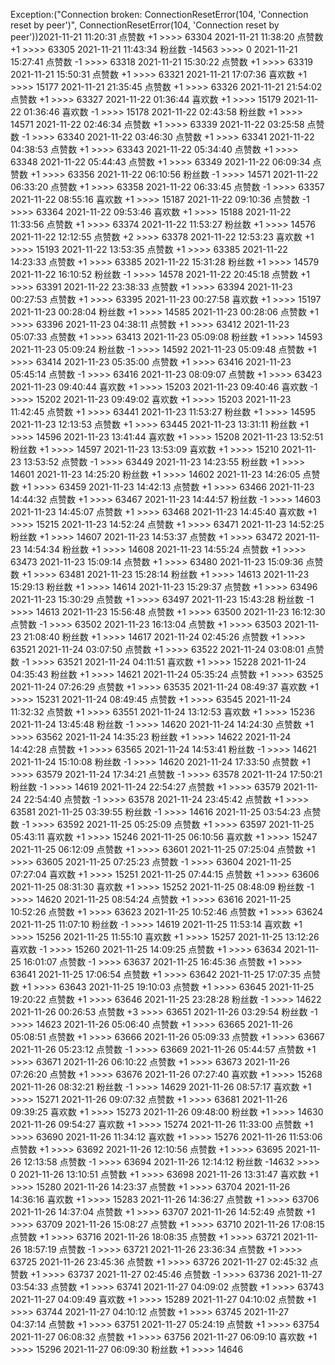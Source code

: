 Exception:("Connection broken: ConnectionResetError(104, 'Connection reset by peer')", ConnectionResetError(104, 'Connection reset by peer'))2021-11-21  11:20:31   点赞数 +1 >>>> 63304
2021-11-21  11:38:20   点赞数 +1 >>>> 63305
2021-11-21  11:43:34   粉丝数 -14563 >>>> 0
2021-11-21  15:27:41   点赞数 -1 >>>> 63318
2021-11-21  15:30:22   点赞数 +1 >>>> 63319
2021-11-21  15:50:31   点赞数 +1 >>>> 63321
2021-11-21  17:07:36   喜欢数 +1 >>>> 15177
2021-11-21  21:35:45   点赞数 +1 >>>> 63326
2021-11-21  21:54:02   点赞数 +1 >>>> 63327
2021-11-22  01:36:44   喜欢数 +1 >>>> 15179
2021-11-22  01:36:46   喜欢数 -1 >>>> 15178
2021-11-22  02:43:58   粉丝数 +1 >>>> 14571
2021-11-22  02:46:34   点赞数 +1 >>>> 63339
2021-11-22  03:25:58   点赞数 -1 >>>> 63340
2021-11-22  03:46:30   点赞数 +1 >>>> 63341
2021-11-22  04:38:53   点赞数 +1 >>>> 63343
2021-11-22  05:34:40   点赞数 +1 >>>> 63348
2021-11-22  05:44:43   点赞数 +1 >>>> 63349
2021-11-22  06:09:34   点赞数 +1 >>>> 63356
2021-11-22  06:10:56   粉丝数 -1 >>>> 14571
2021-11-22  06:33:20   点赞数 +1 >>>> 63358
2021-11-22  06:33:45   点赞数 -1 >>>> 63357
2021-11-22  08:55:16   喜欢数 +1 >>>> 15187
2021-11-22  09:10:36   点赞数 -1 >>>> 63364
2021-11-22  09:53:46   喜欢数 +1 >>>> 15188
2021-11-22  11:33:56   点赞数 +1 >>>> 63374
2021-11-22  11:53:27   粉丝数 +1 >>>> 14576
2021-11-22  12:12:55   点赞数 +2 >>>> 63378
2021-11-22  12:53:23   喜欢数 +1 >>>> 15193
2021-11-22  13:53:35   点赞数 +1 >>>> 63385
2021-11-22  14:23:33   点赞数 +1 >>>> 63385
2021-11-22  15:31:28   粉丝数 +1 >>>> 14579
2021-11-22  16:10:52   粉丝数 -1 >>>> 14578
2021-11-22  20:45:18   点赞数 +1 >>>> 63391
2021-11-22  23:38:33   点赞数 +1 >>>> 63394
2021-11-23  00:27:53   点赞数 +1 >>>> 63395
2021-11-23  00:27:58   喜欢数 +1 >>>> 15197
2021-11-23  00:28:04   粉丝数 +1 >>>> 14585
2021-11-23  00:28:06   点赞数 +1 >>>> 63396
2021-11-23  04:38:11   点赞数 +1 >>>> 63412
2021-11-23  05:07:33   点赞数 +1 >>>> 63413
2021-11-23  05:09:08   粉丝数 +1 >>>> 14593
2021-11-23  05:09:24   粉丝数 -1 >>>> 14592
2021-11-23  05:09:48   点赞数 +1 >>>> 63414
2021-11-23  05:35:00   点赞数 +1 >>>> 63416
2021-11-23  05:45:14   点赞数 -1 >>>> 63416
2021-11-23  08:09:07   点赞数 +1 >>>> 63423
2021-11-23  09:40:44   喜欢数 +1 >>>> 15203
2021-11-23  09:40:46   喜欢数 -1 >>>> 15202
2021-11-23  09:49:02   喜欢数 +1 >>>> 15203
2021-11-23  11:42:45   点赞数 +1 >>>> 63441
2021-11-23  11:53:27   粉丝数 +1 >>>> 14595
2021-11-23  12:13:53   点赞数 +1 >>>> 63445
2021-11-23  13:31:11   粉丝数 +1 >>>> 14596
2021-11-23  13:41:44   喜欢数 +1 >>>> 15208
2021-11-23  13:52:51   粉丝数 +1 >>>> 14597
2021-11-23  13:53:09   喜欢数 +1 >>>> 15210
2021-11-23  13:53:52   点赞数 -1 >>>> 63449
2021-11-23  14:23:55   粉丝数 +1 >>>> 14601
2021-11-23  14:25:20   粉丝数 +1 >>>> 14602
2021-11-23  14:26:05   点赞数 +1 >>>> 63459
2021-11-23  14:42:13   点赞数 +1 >>>> 63466
2021-11-23  14:44:32   点赞数 +1 >>>> 63467
2021-11-23  14:44:57   粉丝数 -1 >>>> 14603
2021-11-23  14:45:07   点赞数 +1 >>>> 63468
2021-11-23  14:45:40   喜欢数 +1 >>>> 15215
2021-11-23  14:52:24   点赞数 +1 >>>> 63471
2021-11-23  14:52:25   粉丝数 +1 >>>> 14607
2021-11-23  14:53:37   点赞数 +1 >>>> 63472
2021-11-23  14:54:34   粉丝数 +1 >>>> 14608
2021-11-23  14:55:24   点赞数 +1 >>>> 63473
2021-11-23  15:09:14   点赞数 +1 >>>> 63480
2021-11-23  15:09:36   点赞数 +1 >>>> 63481
2021-11-23  15:28:14   粉丝数 +1 >>>> 14613
2021-11-23  15:29:13   粉丝数 +1 >>>> 14614
2021-11-23  15:29:37   点赞数 +1 >>>> 63496
2021-11-23  15:30:29   点赞数 +1 >>>> 63497
2021-11-23  15:43:28   粉丝数 -1 >>>> 14613
2021-11-23  15:56:48   点赞数 +1 >>>> 63500
2021-11-23  16:12:30   点赞数 -1 >>>> 63502
2021-11-23  16:13:04   点赞数 +1 >>>> 63503
2021-11-23  21:08:40   粉丝数 +1 >>>> 14617
2021-11-24  02:45:26   点赞数 +1 >>>> 63521
2021-11-24  03:07:50   点赞数 +1 >>>> 63522
2021-11-24  03:08:01   点赞数 -1 >>>> 63521
2021-11-24  04:11:51   喜欢数 +1 >>>> 15228
2021-11-24  04:35:43   粉丝数 +1 >>>> 14621
2021-11-24  05:35:24   点赞数 +1 >>>> 63525
2021-11-24  07:26:29   点赞数 +1 >>>> 63535
2021-11-24  08:49:37   喜欢数 +1 >>>> 15231
2021-11-24  08:49:45   点赞数 +1 >>>> 63545
2021-11-24  11:32:32   点赞数 +1 >>>> 63551
2021-11-24  13:12:53   喜欢数 +1 >>>> 15236
2021-11-24  13:45:48   粉丝数 -1 >>>> 14620
2021-11-24  14:24:30   点赞数 +1 >>>> 63562
2021-11-24  14:35:23   粉丝数 +1 >>>> 14622
2021-11-24  14:42:28   点赞数 +1 >>>> 63565
2021-11-24  14:53:41   粉丝数 -1 >>>> 14621
2021-11-24  15:10:08   粉丝数 -1 >>>> 14620
2021-11-24  17:33:50   点赞数 +1 >>>> 63579
2021-11-24  17:34:21   点赞数 -1 >>>> 63578
2021-11-24  17:50:21   粉丝数 -1 >>>> 14619
2021-11-24  22:54:27   点赞数 +1 >>>> 63579
2021-11-24  22:54:40   点赞数 -1 >>>> 63578
2021-11-24  23:45:42   点赞数 +1 >>>> 63581
2021-11-25  03:39:55   粉丝数 -1 >>>> 14616
2021-11-25  03:54:23   点赞数 -1 >>>> 63592
2021-11-25  05:25:09   点赞数 +1 >>>> 63597
2021-11-25  05:43:11   喜欢数 +1 >>>> 15246
2021-11-25  06:10:56   喜欢数 +1 >>>> 15247
2021-11-25  06:12:09   点赞数 +1 >>>> 63601
2021-11-25  07:25:04   点赞数 +1 >>>> 63605
2021-11-25  07:25:23   点赞数 -1 >>>> 63604
2021-11-25  07:27:04   喜欢数 +1 >>>> 15251
2021-11-25  07:44:15   点赞数 +1 >>>> 63606
2021-11-25  08:31:30   喜欢数 +1 >>>> 15252
2021-11-25  08:48:09   粉丝数 -1 >>>> 14620
2021-11-25  08:54:24   点赞数 +1 >>>> 63616
2021-11-25  10:52:26   点赞数 +1 >>>> 63623
2021-11-25  10:52:46   点赞数 +1 >>>> 63624
2021-11-25  11:07:10   粉丝数 -1 >>>> 14619
2021-11-25  11:53:14   喜欢数 +1 >>>> 15256
2021-11-25  11:55:10   喜欢数 +1 >>>> 15257
2021-11-25  13:12:26   喜欢数 -1 >>>> 15260
2021-11-25  14:09:25   点赞数 +1 >>>> 63634
2021-11-25  16:01:07   点赞数 -1 >>>> 63637
2021-11-25  16:45:36   点赞数 +1 >>>> 63641
2021-11-25  17:06:54   点赞数 +1 >>>> 63642
2021-11-25  17:07:35   点赞数 +1 >>>> 63643
2021-11-25  19:10:03   点赞数 +1 >>>> 63645
2021-11-25  19:20:22   点赞数 +1 >>>> 63646
2021-11-25  23:28:28   粉丝数 -1 >>>> 14622
2021-11-26  00:26:53   点赞数 +3 >>>> 63651
2021-11-26  03:29:54   粉丝数 -1 >>>> 14623
2021-11-26  05:06:40   点赞数 +1 >>>> 63665
2021-11-26  05:08:51   点赞数 +1 >>>> 63666
2021-11-26  05:09:33   点赞数 +1 >>>> 63667
2021-11-26  05:23:12   点赞数 -1 >>>> 63669
2021-11-26  05:44:57   点赞数 +1 >>>> 63671
2021-11-26  06:10:22   点赞数 +1 >>>> 63673
2021-11-26  07:26:20   点赞数 +1 >>>> 63676
2021-11-26  07:27:40   喜欢数 +1 >>>> 15268
2021-11-26  08:32:21   粉丝数 -1 >>>> 14629
2021-11-26  08:57:17   喜欢数 +1 >>>> 15271
2021-11-26  09:07:32   点赞数 +1 >>>> 63681
2021-11-26  09:39:25   喜欢数 +1 >>>> 15273
2021-11-26  09:48:00   粉丝数 +1 >>>> 14630
2021-11-26  09:54:27   喜欢数 +1 >>>> 15274
2021-11-26  11:33:00   点赞数 +1 >>>> 63690
2021-11-26  11:34:12   喜欢数 +1 >>>> 15276
2021-11-26  11:53:06   点赞数 +1 >>>> 63692
2021-11-26  12:10:56   点赞数 +1 >>>> 63695
2021-11-26  12:13:58   点赞数 -1 >>>> 63694
2021-11-26  12:14:12   粉丝数 -14632 >>>> 0
2021-11-26  13:10:51   点赞数 +1 >>>> 63698
2021-11-26  13:31:47   喜欢数 +1 >>>> 15280
2021-11-26  14:23:37   点赞数 +1 >>>> 63704
2021-11-26  14:36:16   喜欢数 +1 >>>> 15283
2021-11-26  14:36:27   点赞数 +1 >>>> 63706
2021-11-26  14:37:04   点赞数 +1 >>>> 63707
2021-11-26  14:52:49   点赞数 +1 >>>> 63709
2021-11-26  15:08:27   点赞数 +1 >>>> 63710
2021-11-26  17:08:15   点赞数 +1 >>>> 63716
2021-11-26  18:08:35   点赞数 +1 >>>> 63721
2021-11-26  18:57:19   点赞数 -1 >>>> 63721
2021-11-26  23:36:34   点赞数 +1 >>>> 63725
2021-11-26  23:45:36   点赞数 +1 >>>> 63726
2021-11-27  02:45:32   点赞数 +1 >>>> 63737
2021-11-27  02:45:46   点赞数 -1 >>>> 63736
2021-11-27  03:54:33   点赞数 +1 >>>> 63741
2021-11-27  04:09:02   点赞数 +1 >>>> 63743
2021-11-27  04:09:49   喜欢数 +1 >>>> 15289
2021-11-27  04:10:02   点赞数 +1 >>>> 63744
2021-11-27  04:10:12   点赞数 +1 >>>> 63745
2021-11-27  04:37:14   点赞数 +1 >>>> 63751
2021-11-27  05:24:19   点赞数 +1 >>>> 63754
2021-11-27  06:08:32   点赞数 +1 >>>> 63756
2021-11-27  06:09:10   喜欢数 +1 >>>> 15296
2021-11-27  06:09:30   粉丝数 +1 >>>> 14646
